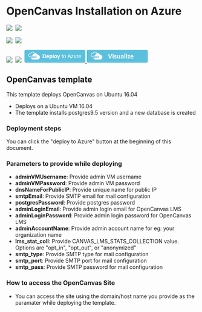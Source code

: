 # OpenCanvas Installation on Azure

<IMG SRC="https://azbotstorage.blob.core.windows.net/badges/OpenCanvas-LMS/PublicLastTestDate.svg" />&nbsp;
<IMG SRC="https://azbotstorage.blob.core.windows.net/badges/OpenCanvas-LMS/PublicDeployment.svg" />&nbsp;

<IMG SRC="https://azbotstorage.blob.core.windows.net/badges/OpenCanvas-LMS/FairfaxLastTestDate.svg" />&nbsp;
<IMG SRC="https://azbotstorage.blob.core.windows.net/badges/OpenCanvas-LMS/FairfaxDeployment.svg" />&nbsp;

<IMG SRC="https://azbotstorage.blob.core.windows.net/badges/OpenCanvas-LMS/BestPracticeResult.svg" />&nbsp;
<IMG SRC="https://azbotstorage.blob.core.windows.net/badges/OpenCanvas-LMS/CredScanResult.svg" />&nbsp;
<a href="https://portal.azure.com/#create/Microsoft.Template/uri/https%3A%2F%2Fraw.githubusercontent.com%2FAzure%2Fazure-quickstart-templates%2Fmaster%2FOpenCanvas-LMS%2Fazuredeploy.json" target="_blank">
    <img src="https://raw.githubusercontent.com/Azure/azure-quickstart-templates/master/1-CONTRIBUTION-GUIDE/images/deploytoazure.png"/>
</a>
<a href="http://armviz.io/#/?load=https%3A%2F%2Fraw.githubusercontent.com%2FAzure%2Fazure-quickstart-templates%2Fmaster%2FOpenCanvas-LMS%2Fazuredeploy.json" target="_blank">
    <img src="https://raw.githubusercontent.com/Azure/azure-quickstart-templates/master/1-CONTRIBUTION-GUIDE/images/visualizebutton.png"/>
</a>

## OpenCanvas template 

This template deploys OpenCanvas on Ubuntu 16.04
* Deploys on a Ubuntu VM 16.04
* The template installs postgres9.5 version and a new database is created

### Deployment steps

You can click the "deploy to Azure" button at the beginning of this document.

### Parameters to provide while deploying

+ **adminVMUsername**: Provide admin VM username
+ **adminVMPassword**: Provide admin VM password
+ **dnsNameForPublicIP**: Provide unique name for public IP
+ **smtpEmail**: Provide SMTP email for mail configuration
+ **postgresPassword**: Provide postgres password
+ **adminLoginEmail**: Provide admin login email for OpenCanvas LMS
+ **adminLoginPassword**: Provide admin login password for OpenCanvas LMS
+ **adminAccountName**: Provide admin account name for eg: your organization name
+ **lms_stat_coll**: Provide CANVAS_LMS_STATS_COLLECTION value. Options are "opt_in", "opt_out", or "anonymized"
+ **smtp_type**: Provide SMTP type for mail configuration
+ **smtp_port**: Provide SMTP port for mail configuration
+ **smtp_pass**: Provide SMTP password for mail configuration

### How to access the OpenCanvas Site
* You can access the site using the domain/host name you provide as the paramater while deploying the template. 
